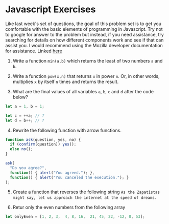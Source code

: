 # Javascript Exercises

 Like last week's set of questions, the goal of this problem set is to get you comfortable with the basic elements of programming in Javascript. Try not to google for answer to the problem but instead, if you need assistance, try searching for details on how different components work and see if that can assist you. I would recommend using the Mozilla developer documentation for assistance. Linked [here](https://developer.mozilla.org/en-US/docs/Web/JavaScript)



1. Write a function `min(a,b)` which returns the least of two numbers `a` and` b`.


2. Write a function `pow(x,n)` that returns `x` in power `n`. Or, in other words, multiplies `x` by itself `n` times and returns the result.


3. What are the final values of all variables `a`, `b`, `c` and `d` after the code below?

```js
let a = 1, b = 1;

let c = ++a; // ?
let d = b++; // ?

```

4. Rewrite the following function with arrow functions.

```js
function ask(question, yes, no) {
  if (confirm(question)) yes();
  else no();
}

ask(
  "Do you agree?",
  function() { alert("You agreed."); },
  function() { alert("You canceled the execution."); }
);

```

5. Create a function that reverses the following string `As the Zapatistas might say, let us approach the internet at the speed of dreams`.


6. Retur only the even numbers from the following array
```js
let onlyEven = [1, 2, 3,  4, 8, 16,  21, 45, 22, -12, 0, 53];
```